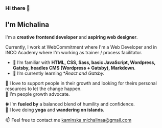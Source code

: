 ### Hi there 👋

## I'm Michalina 


I'm a **creative frontend developer** and **aspiring web designer**.

Currently, I work at WebCommitment where I'm a Web Developer and in INCO Academy where I'm working as trainer / process facilitator. 

- 🔭 I’m familiar with **HTML, CSS, Sass, basic JavaScript, Wordpress, Gatsby, headles CMS (Wordpress + Gatsby), Markdown**.
 - 🌱 I’m currently learning **React and Gatsby.*

 
 
 🌱 I love to support people in their growth and looking for theirs personal resources to let the change happen.\
:couple:  I'm people growth advocate.

:four_leaf_clover: I'm **fueled by** a balanced blend of humility and confidence.\
:blue_heart: I love doing **yoga** and **wandering on islands**.



📫 Feel free to contact me kaminska.michalinaa@gmail.com

<!--
**MichalinaKa/MichalinaKa** is a ✨ _special_ ✨ repository because its `README.md` (this file) appears on your GitHub profile.

-⚡ FACTS: 
-->

